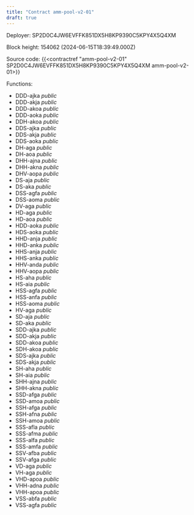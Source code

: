 ```yaml
---
title: "Contract amm-pool-v2-01"
draft: true
---
```

Deployer: SP2D0C4JW6EVFFK851DX5H8KP9390C5KPY4X5Q4XM


 



Block height: 154062 (2024-06-15T18:39:49.000Z)

Source code: {{<contractref "amm-pool-v2-01" SP2D0C4JW6EVFFK851DX5H8KP9390C5KPY4X5Q4XM amm-pool-v2-01>}}

Functions:

* DDD-ajka _public_
* DDD-akja _public_
* DDD-akoa _public_
* DDD-aoka _public_
* DDH-akoa _public_
* DDS-ajka _public_
* DDS-akja _public_
* DDS-aoka _public_
* DH-aga _public_
* DH-aoa _public_
* DHH-ajna _public_
* DHH-akna _public_
* DHV-aopa _public_
* DS-aja _public_
* DS-aka _public_
* DSS-agfa _public_
* DSS-aoma _public_
* DV-aga _public_
* HD-aga _public_
* HD-aoa _public_
* HDD-aoka _public_
* HDS-aoka _public_
* HHD-anja _public_
* HHD-anka _public_
* HHS-anja _public_
* HHS-anka _public_
* HHV-anda _public_
* HHV-aopa _public_
* HS-aha _public_
* HS-aia _public_
* HSS-agfa _public_
* HSS-anfa _public_
* HSS-aoma _public_
* HV-aga _public_
* SD-aja _public_
* SD-aka _public_
* SDD-ajka _public_
* SDD-akja _public_
* SDD-akoa _public_
* SDH-akoa _public_
* SDS-ajka _public_
* SDS-akja _public_
* SH-aha _public_
* SH-aia _public_
* SHH-ajna _public_
* SHH-akna _public_
* SSD-afga _public_
* SSD-amoa _public_
* SSH-afga _public_
* SSH-afna _public_
* SSH-amoa _public_
* SSS-afla _public_
* SSS-afma _public_
* SSS-alfa _public_
* SSS-amfa _public_
* SSV-afba _public_
* SSV-afga _public_
* VD-aga _public_
* VH-aga _public_
* VHD-apoa _public_
* VHH-adna _public_
* VHH-apoa _public_
* VSS-abfa _public_
* VSS-agfa _public_
